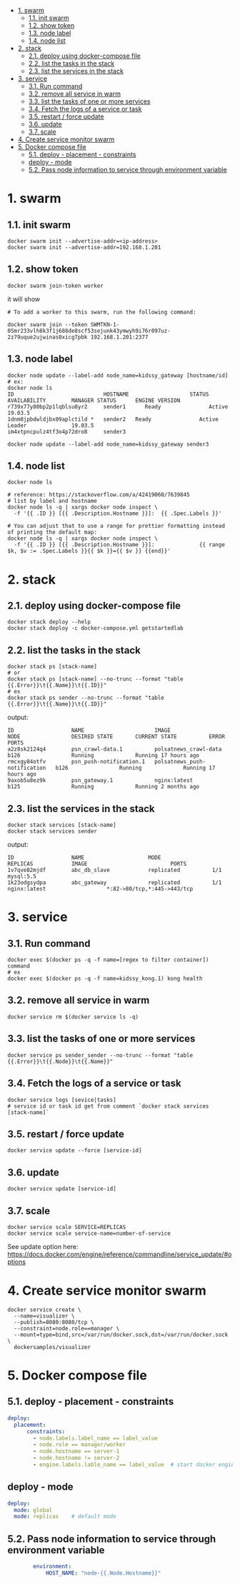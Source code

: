 - [1. swarm](#1-swarm)
  - [1.1. init swarm](#11-init-swarm)
  - [1.2. show token](#12-show-token)
  - [1.3. node label](#13-node-label)
  - [1.4. node list](#14-node-list)
- [2. stack](#2-stack)
  - [2.1. deploy using docker-compose file](#21-deploy-using-docker-compose-file)
  - [2.2. list the tasks in the stack](#22-list-the-tasks-in-the-stack)
  - [2.3. list the services in the stack](#23-list-the-services-in-the-stack)
- [3. service](#3-service)
  - [3.1. Run command](#31-run-command)
  - [3.2. remove all service in warm](#32-remove-all-service-in-warm)
  - [3.3. list the tasks of one or more services](#33-list-the-tasks-of-one-or-more-services)
  - [3.4. Fetch the logs of a service or task](#34-fetch-the-logs-of-a-service-or-task)
  - [3.5. restart / force update](#35-restart--force-update)
  - [3.6. update](#36-update)
  - [3.7. scale](#37-scale)
- [4. Create service monitor swarm](#4-create-service-monitor-swarm)
- [5. Docker compose file](#5-docker-compose-file)
  - [5.1. deploy - placement - constraints](#51-deploy---placement---constraints)
  - [deploy - mode](#deploy---mode)
  - [5.2. Pass node information to service through environment variable](#52-pass-node-information-to-service-through-environment-variable)

# 1. swarm

## 1.1. init swarm

```shell
docker swarm init --advertise-addr=<ip-address>
docker swarm init --advertise-addr=192.168.1.201
```

## 1.2. show token

`docker swarm join-token worker`

it will show

```shell
# To add a worker to this swarm, run the following command:

docker swarm join --token SWMTKN-1-05mr233vlh8k3f1j688de8scf53sejunk43ymwyh9i76r097uz-2z79uque2ujwinas0xicg7pbk 192.168.1.201:2377
```

## 1.3. node label

```shell
docker node update --label-add node_name=kidssy_gateway [hostname/id]
# ex:
docker node ls             
ID                            HOSTNAME                   STATUS              AVAILABILITY        MANAGER STATUS      ENGINE VERSION
r739x77y80bp2p1lqblsu8yr2     sender1      Ready               Active                                  19.03.5
1dnm8jpbdwldjbx09aplctild *   sender2   Ready               Active              Leader              19.03.5
im4xtpncpulz4tf3o4p72dro8     sender3 

docker node update --label-add node_name=kidssy_gateway sender3
```

## 1.4. node list

```shell
docker node ls

# reference: https://stackoverflow.com/a/42419060/7639845
# list by label and hostname
docker node ls -q | xargs docker node inspect \
  -f '{{ .ID }}	[{{ .Description.Hostname }}]:	{{ .Spec.Labels }}'

# You can adjust that to use a range for prettier formatting instead of printing the default map:
docker node ls -q | xargs docker node inspect \
  -f '{{ .ID }}	[{{ .Description.Hostname }}]:				{{ range $k, $v := .Spec.Labels }}{{ $k }}={{ $v }} {{end}}'
```

# 2. stack

## 2.1. deploy using docker-compose file

```shell
docker stack deploy --help
docker stack deploy -c docker-compose.yml getstartedlab
```

## 2.2. list the tasks in the stack

```shell
docker stack ps [stack-name]
# or
docker stack ps [stack-name] --no-trunc --format "table {{.Error}}\t{{.Name}}\t{{.ID}}"
# ex
docker stack ps sender --no-trunc --format "table {{.Error}}\t{{.Name}}\t{{.ID}}"
```

output:

```shell
ID                  NAME                      IMAGE                          NODE                DESIRED STATE       CURRENT STATE          ERROR               PORTS
a2z8sk2124q4        psn_crawl-data.1          polsatnews_crawl-data          b126                Running             Running 17 hours ago                       
rmcxgy84otfv        psn_push-notification.1   polsatnews_push-notification   b126                Running             Running 17 hours ago                       
9axob5u8ez9k        psn_gateway.1             nginx:latest                   b125                Running             Running 2 months ago                       
```

## 2.3. list the services in the stack

```shell
docker stack services [stack-name]
docker stack services sender
```

output:

```shell
ID                  NAME                    MODE                REPLICAS            IMAGE                          PORTS
1v7qve82mjdf        abc_db_slave            replicated          1/1                 mysql:5.5               
1k23odgsydpa        abc_gateway             replicated          1/1                 nginx:latest                   *:82->80/tcp,*:445->443/tcp
```

# 3. service

## 3.1. Run command

```shell
docker exec $(docker ps -q -f name=[regex to filter container]) command
# ex
docker exec $(docker ps -q -f name=kidssy_kong.1) kong health
```

## 3.2. remove all service in warm

```shell
docker service rm $(docker service ls -q)
```

## 3.3. list the tasks of one or more services

```shell
docker service ps sender_sender --no-trunc --format "table {{.Error}}\t{{.Node}}\t{{.Name}}"
```

## 3.4. Fetch the logs of a service or task

```shell
docker service logs [sevice|tasks]
# service id or task id get from comment `docker stack services [stack-name]`
```

## 3.5. restart / force update

```shell
docker service update --force [service-id]
```

## 3.6. update

```shell
docker service update [service-id]
```

## 3.7. scale

```shell
docker service scale SERVICE=REPLICAS
docker service scale service-name=number-of-service
```

See update option here: https://docs.docker.com/engine/reference/commandline/service_update/#options


# 4. Create service monitor swarm

```shell
docker service create \
  --name=visualizer \
  --publish=8080:8080/tcp \
  --constraint=node.role==manager \
  --mount=type=bind,src=/var/run/docker.sock,dst=/var/run/docker.sock \
  dockersamples/visualizer
```

# 5. Docker compose file

## 5.1. deploy - placement - constraints

```yaml
deploy:
  placement:
      constraints:
        - node.labels.label_name == label_value
        - node.role == manager/worker
        - node.hostname == server-1
        - node.hostname != server-2
        - engine.labels.lable_name == label_value  # start docker engine with labels, e.g. dockerd --label lable_name=label_value
```

## deploy - mode

```yaml
deploy:
  mode: global
  mode: replicas    # default mode
```

## 5.2. Pass node information to service through environment variable

```yaml
        environment:
            HOST_NAME: "node-{{.Node.Hostname}}"
```            